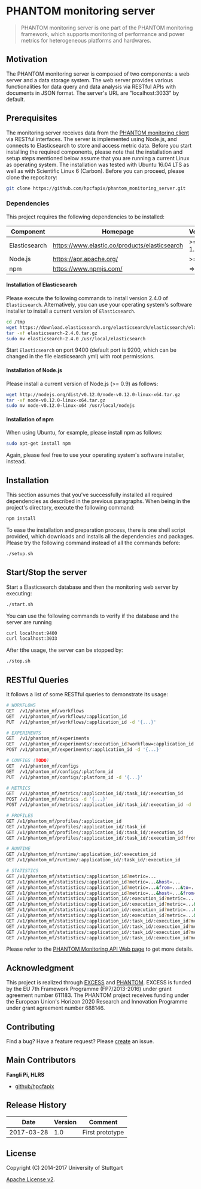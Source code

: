 # PHANTOM monitoring server

> PHANTOM monitoring server is one part of the PHANTOM monitoring framework, which supports monitoring of performance and power metrics for heterogeneous platforms and hardwares. 


## Motivation
The PHANTOM monitoring server is composed of two components: a web server and a data storage system. The web server provides various functionalities for data query and data analysis via RESTful APIs with documents in JSON format. The server's URL are "localhost:3033" by default.


## Prerequisites
The monitoring server receives data from the [PHANTOM monitoring client][client] via RESTful interfaces. The server is implemented using Node.js, and connects to Elasticsearch to store and access metric data. Before you start installing the required components, please note that the installation and setup steps mentioned below assume that you are running a current Linux as operating system. The installation was tested with Ubuntu 16.04 LTS as well as with Scientific Linux 6 (Carbon).
Before you can proceed, please clone the repository:

```bash
git clone https://github.com/hpcfapix/phantom_monitoring_server.git
```


### Dependencies
This project requires the following dependencies to be installed:

| Component         | Homepage                                           | Version   |
|------------------ |--------------------------------------------------  |---------  |
| Elasticsearch     | https://www.elastic.co/products/elasticsearch      | >= 1.4.4  |
| Node.js           | https://apr.apache.org/                            | >= 0.9    |
| npm               | https://www.npmjs.com/                             | => 1.3.6  |


#### Installation of Elasticsearch
Please execute the following commands to install version 2.4.0 of `Elasticsearch`. Alternatively, you can use your operating system's software installer to install a current version of `Elasticsearch`.

```bash
cd /tmp
wget https://download.elasticsearch.org/elasticsearch/elasticsearch/elasticsearch-2.4.0.tar.gz
tar -xf elasticsearch-2.4.0.tar.gz
sudo mv elasticsearch-2.4.0 /usr/local/elasticsearch
```

Start `Elasticsearch` on port 9400 (default port is 9200, which can be changed in the file elasticsearch.yml) with root permissions.


#### Installation of Node.js
Please install a current version of Node.js (>= 0.9) as follows:

```bash
wget http://nodejs.org/dist/v0.12.0/node-v0.12.0-linux-x64.tar.gz
tar -xf node-v0.12.0-linux-x64.tar.gz
sudo mv node-v0.12.0-linux-x64 /usr/local/nodejs
```


#### Installation of npm
When using Ubuntu, for example, please install npm as follows:

```bash
sudo apt-get install npm
```

Again, please feel free to use your operating system's software installer, instead.


## Installation
This section assumes that you've successfully installed all required dependencies as described in the previous paragraphs. When being in the project's directory, execute the following command:

```bash
npm install
```

To ease the installation and preparation process, there is one shell script provided, which downloads and installs all the dependencies and packages. Please try the following command instead of all the commands before:
```bash
./setup.sh
```


## Start/Stop the server
Start a Elasticsearch database and then the monitoring web server by executing:
```bash
./start.sh
```

You can use the following commands to verify if the database and the server are running

```bash
curl localhost:9400
curl localhost:3033
```

After tthe usage, the server can be stopped by:
```bash
./stop.sh
```


## RESTful Queries
It follows a list of some RESTful queries to demonstrate its usage:

```bash
# WORKFLOWS
GET  /v1/phantom_mf/workflows
GET  /v1/phantom_mf/workflows/:application_id
PUT  /v1/phantom_mf/workflows/:application_id -d '{...}'

# EXPERIMENTS
GET  /v1/phantom_mf/experiments
GET  /v1/phantom_mf/experiments/:execution_id?workflow=:application_id
POST /v1/phantom_mf/experiments/:application_id -d '{...}'

# CONFIGS (TODO)
GET  /v1/phantom_mf/configs
GET  /v1/phantom_mf/configs/:platform_id
PUT  /v1/phantom_mf/configs/:platform_id -d '{...}'

# METRICS
GET  /v1/phantom_mf/metrics/:application_id/:task_id/:execution_id
POST /v1/phantom_mf/metrics -d '{...}'
POST /v1/phantom_mf/metrics/:application_id/:task_id/:execution_id -d '{...}'

# PROFILES
GET /v1/phantom_mf/profiles/:application_id
GET /v1/phantom_mf/profiles/:application_id/:task_id
GET /v1/phantom_mf/profiles/:application_id/:task_id/:execution_id
GET /v1/phantom_mf/profiles/:application_id/:task_id/:execution_id?from=...&to=...

# RUNTIME
GET /v1/phantom_mf/runtime/:application_id/:execution_id
GET /v1/phantom_mf/runtime/:application_id/:task_id/:execution_id

# STATISTICS
GET /v1/phantom_mf/statistics/:application_id?metric=...
GET /v1/phantom_mf/statistics/:application_id?metric=...&host=...
GET /v1/phantom_mf/statistics/:application_id?metric=...&from=...&to=...
GET /v1/phantom_mf/statistics/:application_id?metric=...&host=...&from=...&to=...
GET /v1/phantom_mf/statistics/:application_id/:execution_id?metric=...
GET /v1/phantom_mf/statistics/:application_id/:execution_id?metric=...&host=...
GET /v1/phantom_mf/statistics/:application_id/:execution_id?metric=...&from=...&to=...
GET /v1/phantom_mf/statistics/:application_id/:execution_id?metric=...&host=...&from=...&to=...
GET /v1/phantom_mf/statistics/:application_id/:task_id/:execution_id?metric=...
GET /v1/phantom_mf/statistics/:application_id/:task_id/:execution_id?metric=...&host=...
GET /v1/phantom_mf/statistics/:application_id/:task_id/:execution_id?metric=...&from=...&to=...
GET /v1/phantom_mf/statistics/:application_id/:task_id/:execution_id?metric=...&host=...&from=...&to=...
```

Please refer to the [PHANTOM Monitoring API Web page][api] to get more details.


## Acknowledgment
This project is realized through [EXCESS][excess] and [PHANTOM][phantom]. EXCESS is funded by the EU 7th Framework Programme (FP7/2013-2016) under grant agreement number 611183. The PHANTOM project receives funding under the European Union's Horizon 2020 Research and Innovation Programme under grant agreement number 688146.


## Contributing
Find a bug? Have a feature request?
Please [create](https://github.com/hpcfapix/phantom_monitoring_server/issues) an issue.


## Main Contributors
**Fangli Pi, HLRS**
+ [github/hpcfapix](https://github.com/hpcfapix)


## Release History
| Date        | Version | Comment          |
| ----------- | ------- | ---------------- |
| 2017-03-28  | 1.0     | First prototype  |


## License
Copyright (C) 2014-2017 University of Stuttgart

[Apache License v2](LICENSE).


[client]: https://github.com/hpcfapix/phantom_monitoring_client
[excess]: http://www.excess-project.eu
[phantom]: http://www.phantom-project.org
[api]: https://phantom-monitoring-framework.github.io